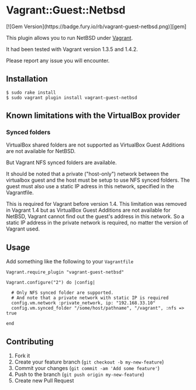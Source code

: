 # Vagrant::Guest::Netbsd

<span class="badges">
[![Gem Version](https://badge.fury.io/rb/vagrant-guest-netbsd.png)][gem]</span>

This plugin allows you to run NetBSD under [Vagrant][vagrant].

It had been tested with Vagrant version 1.3.5 and 1.4.2.

Please report any issue you will encounter.

## Installation


    $ sudo rake install 
    $ sudo vagrant plugin install vagrant-guest-netbsd

## Known limitations with the VirtualBox provider

### Synced folders

VirtualBox shared folders are not supported as VirtualBox Guest Additions
are not available for NetBSD.

But Vagrant NFS synced folders are available.

It should be noted that a private ("host-only") network between the
virtualbox guest and the host must be setup to use NFS synced
folders.  The guest must also use a static IP adress in this network,
specified in the Vagrantfile.

This is required for Vagrant before version 1.4. This limitation
was removed in Vagrant 1.4 but as VirtualBox Guest Additions are
not available for NetBSD, Vagrant cannot find out the guest's address
in this network. So a static IP address in the private network is
required, no matter the version of Vagrant used.

## Usage

Add something like the following to your `Vagrantfile`


    Vagrant.require_plugin "vagrant-guest-netbsd"
  
    Vagrant.configure("2") do |config|
      
      # Only NFS synced folder are supported.
      # And note that a private network with static IP is required
      config.vm.network :private_network, ip: "192.168.33.10"
      config.vm.synced_folder "/some/host/pathname", "/vagrant", :nfs => true

    end


## Contributing

1. Fork it
2. Create your feature branch (`git checkout -b my-new-feature`)
3. Commit your changes (`git commit -am 'Add some feature'`)
4. Push to the branch (`git push origin my-new-feature`)
5. Create new Pull Request


[gem]: http://badge.fury.io/rb/vagrant-guest-netbsd
[vagrant]: http://www.vagrantup.com/ "Vagrant"
